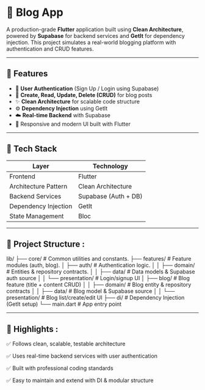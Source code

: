 # 📝 Blog App

A production-grade **Flutter** application built using **Clean Architecture**, powered by **Supabase** for backend services and **GetIt** for dependency injection. This project simulates a real-world blogging platform with authentication and CRUD features.

---

## 🚀 Features

- 🔐 **User Authentication** (Sign Up / Login using Supabase)
- 📝 **Create, Read, Update, Delete (CRUD)** for blog posts
- ✨ **Clean Architecture** for scalable code structure
- ⚙️ **Dependency Injection** using GetIt
- ☁️ **Real-time Backend** with Supabase
- 📱 Responsive and modern UI built with Flutter

---

## 🧱 Tech Stack


| Layer                 | Technology       |
|-----------------------|------------------|
| Frontend              | Flutter          |
| Architecture Pattern  | Clean Architecture |
| Backend Services      | Supabase (Auth + DB) |
| Dependency Injection  | GetIt            |
| State Management      | Bloc |

---

## 📂 Project Structure :

lib/
├── core/                     # Common utilities and constants.
├── features/                 # Feature modules (auth, blog).
│   ├── auth/                 # Authentication logic.
│   │   ├── domain/           # Entities & repository contracts.
│   │   ├── data/             # Data models & Supabase auth source
│   │   └── presentation/     # Login/signup UI
│   ├── blog/                 # Blog feature (title + content CRUD)
│   │   ├── domain/           # Blog entity & repository contracts
│   │   ├── data/             # Blog model & Supabase source
│   │   └── presentation/     # Blog list/create/edit UI
├── di/                       # Dependency Injection (GetIt setup)
└── main.dart                 # App entry point

---
## 📌 Highlights :

✅ Follows clean, scalable, testable architecture

✅ Uses real-time backend services with user authentication

✅ Built with professional coding standards

✅ Easy to maintain and extend with DI & modular structure


